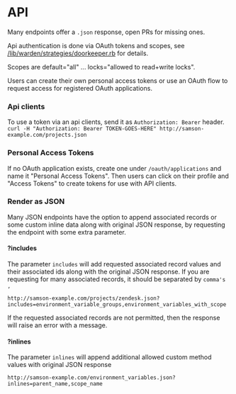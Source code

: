 
# API

Many endpoints offer a `.json` response, open PRs for missing ones.

Api authentication is done via OAuth tokens and scopes, see [/lib/warden/strategies/doorkeeper.rb](/lib/warden/strategies/doorkeeper.rb) for details.

Scopes are default="all" ... locks="allowed to read+write locks".

Users can create their own personal access tokens or use an OAuth flow to request access for registered OAuth applications.

### Api clients

To use a token via an api clients, send it as `Authorization: Bearer` header.
`curl -H "Authorization: Bearer TOKEN-GOES-HERE" http://samson-example.com/projects.json`

### Personal Access Tokens

If no OAuth application exists, create one under `/oauth/applications` and name it "Personal Access Tokens".
Then users can click on their profile and "Access Tokens" to create tokens for use with API clients.

### Render as JSON

Many JSON endpoints have the option to append associated records or some custom inline data along with original JSON response, by requesting the endpoint with some extra parameter.

#### ?includes

The parameter `includes` will add requested associated record values and their associated ids along with the original JSON response.
If you are requesting for many associated records, it should be separated by `comma's ,`

`http://samson-example.com/projects/zendesk.json?includes=environment_variable_groups,environment_variables_with_scope`

If the requested associated records are not permitted, then the response will raise an error with a message.

#### ?inlines

The parameter `inlines` will append additional allowed custom method values with original JSON response

`http://samson-example.com/environment_variables.json?inlines=parent_name,scope_name`
